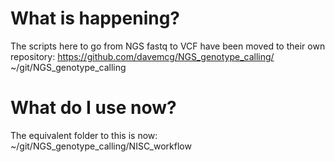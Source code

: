 # What is happening?
The scripts here to go from NGS fastq to VCF have been moved to their own repository:
https://github.com/davemcg/NGS_genotype_calling/
~/git/NGS_genotype_calling

# What do I use now?
The equivalent folder to this is now:
~/git/NGS_genotype_calling/NISC_workflow
